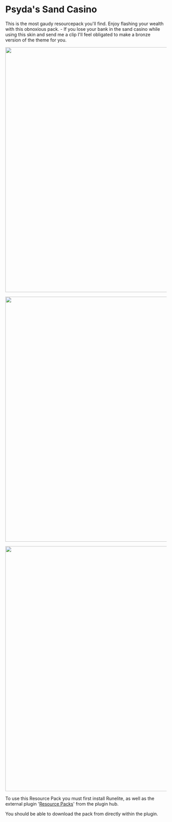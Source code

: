 # Psyda's Sand Casino

This is the most gaudy resourcepack you'll find. Enjoy flashing your wealth with this obnoxious pack. - If you lose your bank in the sand casino while using this skin and send me a clip I'll feel obligated to make a bronze version of the theme for you.

<img src="https://user-images.githubusercontent.com/17040097/86070480-d8734280-ba4a-11ea-9a2f-6254dbf56fa0.png" width="765"><br/>

<img src="https://user-images.githubusercontent.com/17040097/86065256-24b78600-ba3d-11ea-9dec-5c4185b362c8.png" width="765"><br/>

<img src="https://user-images.githubusercontent.com/17040097/86065203-03569a00-ba3d-11ea-870e-9d198f2b20ab.png" width="765"><br/>

To use this Resource Pack you must first install Runelite, as well as the external plugin '[Resource Packs](https://github.com/melkypie/resource-packs)' from the plugin hub.

You should be able to download the pack from directly within the plugin.
